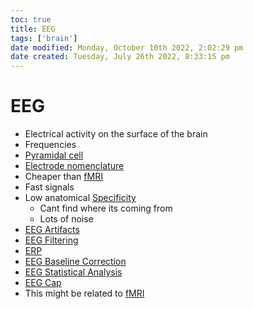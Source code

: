 ```yaml
---
toc: true
title: EEG
tags: ['brain']
date modified: Monday, October 10th 2022, 2:02:29 pm
date created: Tuesday, July 26th 2022, 8:33:15 pm
---
```


# EEG
- Electrical activity on the surface of the brain
- Frequencies
- [Pyramidal cell](Pyramidal%20cell.md)
- [Electrode nomenclature](Electrode%20nomenclature.md)
- Cheaper than [fMRI](fMRI.md)
- Fast signals
- Low anatomical [Specificity](Specificity.md)
	- Cant find where its coming from
	- Lots of noise
- [EEG Artifacts](EEG%20Artifacts.md)
- [EEG Filtering](EEG%20Filtering.md)
- [ERP](ERP.md)
- [EEG Baseline Correction](EEG%20Baseline%20Correction.md)
- [EEG Statistical Analysis](EEG%20Statistical%20Analysis.md)
- [EEG Cap](EEG%20Cap.md)
- This might be related to [fMRI](fMRI.md)




